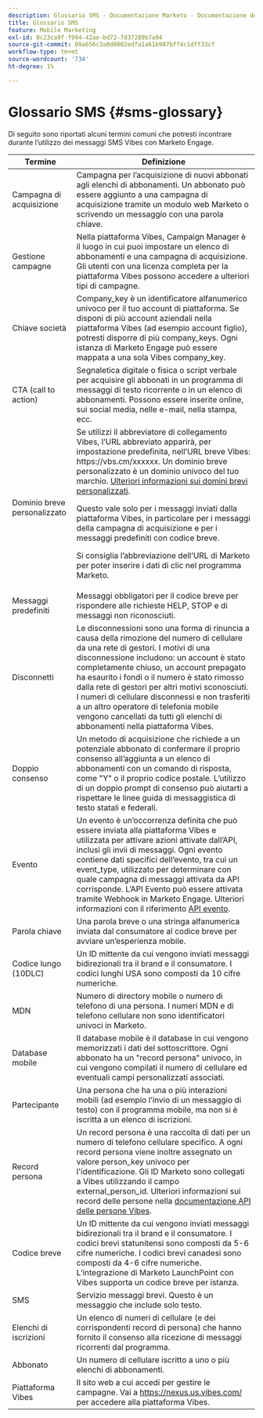 ```yaml
---
description: Glossario SMS - Documentazione Marketo - Documentazione del prodotto
title: Glossario SMS
feature: Mobile Marketing
exl-id: 0c23ca9f-f994-42ae-bd72-7d37289b7a94
source-git-commit: 09a656c3a0d0002edfa1a61b987bff4c1dff33cf
workflow-type: tm+mt
source-wordcount: '734'
ht-degree: 1%

---
```


# Glossario SMS {#sms-glossary}

Di seguito sono riportati alcuni termini comuni che potresti incontrare durante l’utilizzo dei messaggi SMS Vibes con Marketo Engage.

<table>
<thead>
  <tr>
    <th>Termine</th>
    <th>Definizione</th>
  </tr>
</thead>
<tbody>
  <tr>
    <td>Campagna di acquisizione</td>
    <td>Campagna per l’acquisizione di nuovi abbonati agli elenchi di abbonamenti. Un abbonato può essere aggiunto a una campagna di acquisizione tramite un modulo web Marketo o scrivendo un messaggio con una parola chiave.</td>
  </tr>
  <tr>
    <td>Gestione campagne</td>
    <td>Nella piattaforma Vibes, Campaign Manager è il luogo in cui puoi impostare un elenco di abbonamenti e una campagna di acquisizione. Gli utenti con una licenza completa per la piattaforma Vibes possono accedere a ulteriori tipi di campagne.</td>
  </tr>
  <tr>
    <td>Chiave società</td>
    <td>Company_key è un identificatore alfanumerico univoco per il tuo account di piattaforma. Se disponi di più account aziendali nella piattaforma Vibes (ad esempio account figlio), potresti disporre di più company_keys. Ogni istanza di Marketo Engage può essere mappata a una sola Vibes company_key.</td>
  </tr>
  <tr>
    <td>CTA (call to action)</td>
    <td>Segnaletica digitale o fisica o script verbale per acquisire gli abbonati in un programma di messaggi di testo ricorrente o in un elenco di abbonamenti. Possono essere inserite online, sui social media, nelle e-mail, nella stampa, ecc.</td>
  </tr>
  <tr>
    <td>Dominio breve personalizzato</td>
    <td>Se utilizzi il abbreviatore di collegamento Vibes, l’URL abbreviato apparirà, per impostazione predefinita, nell’URL breve Vibes: https://vbs.cm/xxxxxx. Un dominio breve personalizzato è un dominio univoco del tuo marchio. <a href="https://developer-platform.vibes.com/docs/creating-a-custom-short-domain">Ulteriori informazioni sui domini brevi personalizzati</a>.<p>
    Questo vale solo per i messaggi inviati dalla piattaforma Vibes, in particolare per i messaggi della campagna di acquisizione e per i messaggi predefiniti con codice breve.<p>
    Si consiglia l’abbreviazione dell’URL di Marketo per poter inserire i dati di clic nel programma Marketo.</td>
  </tr>
  <tr>
    <td>Messaggi predefiniti</td>
    <td>Messaggi obbligatori per il codice breve per rispondere alle richieste HELP, STOP e di messaggi non riconosciuti.</td>
  </tr>
  <tr>
    <td>Disconnetti</td>
    <td>Le disconnessioni sono una forma di rinuncia a causa della rimozione del numero di cellulare da una rete di gestori. I motivi di una disconnessione includono: un account è stato completamente chiuso, un account prepagato ha esaurito i fondi o il numero è stato rimosso dalla rete di gestori per altri motivi sconosciuti. I numeri di cellulare disconnessi e non trasferiti a un altro operatore di telefonia mobile vengono cancellati da tutti gli elenchi di abbonamenti nella piattaforma Vibes.</td>
  </tr>
  <tr>
    <td>Doppio consenso</td>
    <td>Un metodo di acquisizione che richiede a un potenziale abbonato di confermare il proprio consenso all’aggiunta a un elenco di abbonamenti con un comando di risposta, come "Y" o il proprio codice postale. L’utilizzo di un doppio prompt di consenso può aiutarti a rispettare le linee guida di messaggistica di testo statali e federali.</td>
  </tr>
  <tr>
    <td>Evento</td>
    <td>Un evento è un’occorrenza definita che può essere inviata alla piattaforma Vibes e utilizzata per attivare azioni attivate dall’API, inclusi gli invii di messaggi. Ogni evento contiene dati specifici dell’evento, tra cui un event_type, utilizzato per determinare con quale campagna di messaggi attivata da API corrisponde. L’API Evento può essere attivata tramite Webhook in Marketo Engage. Ulteriori informazioni con il riferimento <a href="https://developer-platform.vibes.com/reference/event-api">API evento</a>.</td>
  </tr>
  <tr>
    <td>Parola chiave</td>
    <td>Una parola breve o una stringa alfanumerica inviata dal consumatore al codice breve per avviare un’esperienza mobile.</td>
  </tr>
  <tr>
    <td>Codice lungo (10DLC)</td>
    <td>Un ID mittente da cui vengono inviati messaggi bidirezionali tra il brand e il consumatore. I codici lunghi USA sono composti da 10 cifre numeriche.</td>
  </tr>
  <tr>
    <td>MDN</td>
    <td>Numero di directory mobile o numero di telefono di una persona. I numeri MDN e di telefono cellulare non sono identificatori univoci in Marketo.</td>
  </tr>
  <tr>
    <td>Database mobile</td>
    <td>Il database mobile è il database in cui vengono memorizzati i dati del sottoscrittore. Ogni abbonato ha un "record persona" univoco, in cui vengono compilati il numero di cellulare ed eventuali campi personalizzati associati.</td>
  </tr>
  <tr>
    <td>Partecipante</td>
    <td>Una persona che ha una o più interazioni mobili (ad esempio l’invio di un messaggio di testo) con il programma mobile, ma non si è iscritta a un elenco di iscrizioni.</td>
  </tr>
  <tr>
    <td>Record persona</td>
    <td>Un record persona è una raccolta di dati per un numero di telefono cellulare specifico. A ogni record persona viene inoltre assegnato un valore person_key univoco per l'identificazione. Gli ID Marketo sono collegati a Vibes utilizzando il campo external_person_id. Ulteriori informazioni sui record delle persone nella <a href="https://developer-platform.vibes.com/reference/person-api">documentazione API delle persone Vibes</a>.</td>
  </tr>
  <tr>
    <td>Codice breve</td>
    <td>Un ID mittente da cui vengono inviati messaggi bidirezionali tra il brand e il consumatore. I codici brevi statunitensi sono composti da 5-6 cifre numeriche. I codici brevi canadesi sono composti da 4-6 cifre numeriche. L’integrazione di Marketo LaunchPoint con Vibes supporta un codice breve per istanza.</td>
  </tr>
  <tr>
    <td>SMS</td>
    <td>Servizio messaggi brevi. Questo è un messaggio che include solo testo.</td>
  </tr>
  <tr>
    <td>Elenchi di iscrizioni</td>
    <td>Un elenco di numeri di cellulare (e dei corrispondenti record di persona) che hanno fornito il consenso alla ricezione di messaggi ricorrenti dal programma.</td>
  </tr>
  <tr>
    <td>Abbonato</td>
    <td>Un numero di cellulare iscritto a uno o più elenchi di abbonamenti.</td>
  </tr>
  <tr>
    <td>Piattaforma Vibes</td>
    <td>Il sito web a cui accedi per gestire le campagne. Vai a <a href="https://nexus.us.vibes.com/">https://nexus.us.vibes.com/</a> per accedere alla piattaforma Vibes.</td>
  </tr>
</tbody>
</table>
